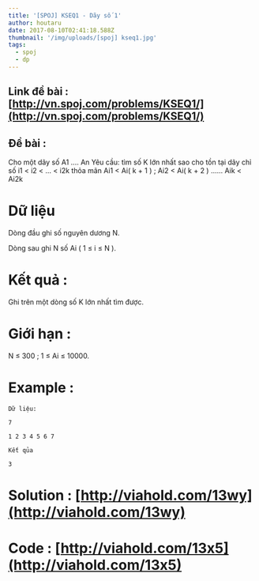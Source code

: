 ```yaml
---
title: '[SPOJ] KSEQ1 - Dãy số 1'
author: houtaru
date: 2017-08-10T02:41:18.588Z
thumbnail: '/img/uploads/[spoj] kseq1.jpg'
tags:
  - spoj
  - dp
---
```

## Link đề bài : [http://vn.spoj.com/problems/KSEQ1/](http://vn.spoj.com/problems/KSEQ1/)

## Đề bài :

Cho một dãy số A1 .... An Yêu cầu: tìm số K lớn nhất sao cho tồn tại dãy chỉ số i1 < i2 < ... < i2k thỏa mãn Ai1 < Ai( k + 1 ) ; Ai2 < Ai( k + 2 ) ...... Aik < Ai2k  

# Dữ liệu

Dòng đầu ghi số nguyên dương N.

Dòng sau ghi N số Ai ( 1 ≤ i ≤ N ).

# Kết quả :

Ghi trên một dòng số K lớn nhất tìm được.

# Giới hạn :

N ≤ 300 ; 1 ≤ Ai ≤ 10000.

# Example :
```
Dữ liệu:

7

1 2 3 4 5 6 7

Kết qủa

3
```

# Solution : [http://viahold.com/13wy](http://viahold.com/13wy)

# Code : [http://viahold.com/13x5](http://viahold.com/13x5)

